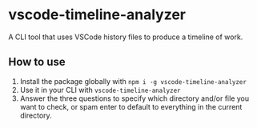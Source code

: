 # vscode-timeline-analyzer
A CLI tool that uses VSCode history files to produce a timeline of work.

## How to use
1. Install the package globally with `npm i -g vscode-timeline-analyzer`
2. Use it in your CLI with `vscode-timeline-analyzer`
3. Answer the three questions to specify which directory and/or file you want to check, or spam enter to default to everything in the current directory.
